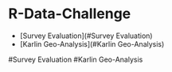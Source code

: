 # R-Data-Challenge

* [Survey Evaluation](#Survey Evaluation)
* [Karlin Geo-Analysis](#Karlin Geo-Analysis)


#Survey Evaluation
#Karlin Geo-Analysis
